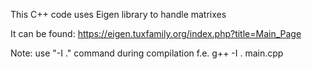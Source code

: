 This C++ code uses Eigen library to handle matrixes

It can be found:
https://eigen.tuxfamily.org/index.php?title=Main_Page

Note:
use "-I ." command during compilation
f.e. g++ -I . main.cpp